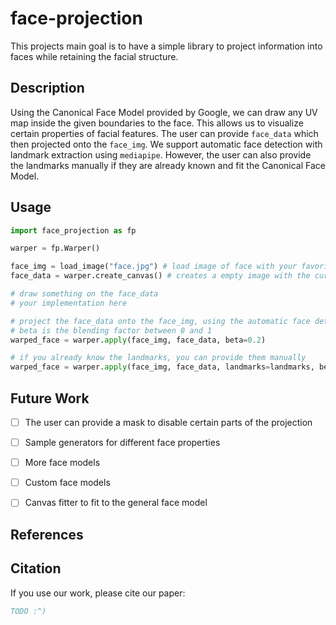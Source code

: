 # face-projection

This projects main goal is to have a simple library to project information into faces while retaining the facial structure.


## Description

Using the Canonical Face Model provided by Google, we can draw any UV map inside the given boundaries to the face.
This allows us to visualize certain properties of facial features.
The user can provide `face_data` which then projected onto the `face_img`.
We support automatic face detection with landmark extraction using `mediapipe`.
However, the user can also provide the landmarks manually if they are already known and fit the Canonical Face Model.

## Usage

```python
import face_projection as fp

warper = fp.Warper()

face_img = load_image("face.jpg") # load image of face with your favorite library
face_data = warper.create_canvas() # creates a empty image with the current size of the face model

# draw something on the face_data
# your implementation here

# project the face_data onto the face_img, using the automatic face detection
# beta is the blending factor between 0 and 1
warped_face = warper.apply(face_img, face_data, beta=0.2)

# if you already know the landmarks, you can provide them manually
warped_face = warper.apply(face_img, face_data, landmarks=landmarks, beta=0.2)
```

## Future Work
- [ ] The user can provide a mask to disable certain parts of the projection
- [ ] Sample generators for different face properties
- [ ] More face models
- [ ] Custom face models
- [ ] Canvas fitter to fit to the general face model


## References

## Citation

If you use our work, please cite our paper:

```bibtex
TODO :^)
```
